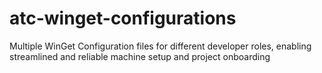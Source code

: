 # atc-winget-configurations
Multiple WinGet Configuration files for different developer roles, enabling streamlined and reliable machine setup and project onboarding
